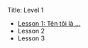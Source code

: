 Title: Level 1
* [Lesson 1: Tên tôi là ...](https://teacher-viet.github.io/level1/lesson1/lesson1.htm)
* Lesson 2
* Lesson 3
